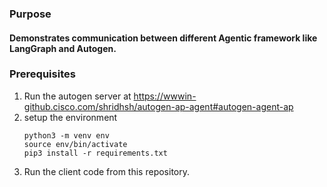 ### Purpose
#### Demonstrates communication between different Agentic framework like LangGraph and Autogen. 

### Prerequisites

1. Run the autogen server at  https://wwwin-github.cisco.com/shridhsh/autogen-ap-agent#autogen-agent-ap
2. setup the environment
   ```
   python3 -m venv env
   source env/bin/activate
   pip3 install -r requirements.txt
   ```
3. Run the client code from this repository.
   
